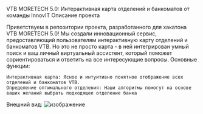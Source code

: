 
VTB MORETECH 5.0: Интерактивная карта отделений и банкоматов от команды InnovIT
Описание проекта

Приветствуем в репозитории проекта, разработанного для хакатона VTB MORETECH 5.0! Мы создали инновационный сервис, предоставляющий пользователям интерактивную карту отделений и банкоматов VTB. Но это не просто карта - в ней интегрирован умный поиск и ваш личный виртуальный ассистент, который поможет сориентироваться и ответить на все интересующие вопросы.
Основные функции:

    Интерактивная карта: Ясное и интуитивно понятное отображение всех отделений и банкоматов VTB.
    Определение оптимального отделения: Наши алгоритмы помогут на основе ваших желаний выбрать подходящее отделение банка
Внешний вид:
![изображение](https://github.com/Wokkta/optimalbank/assets/55146833/b235b2b6-0f24-4859-8797-2f9bed07a1d6)

